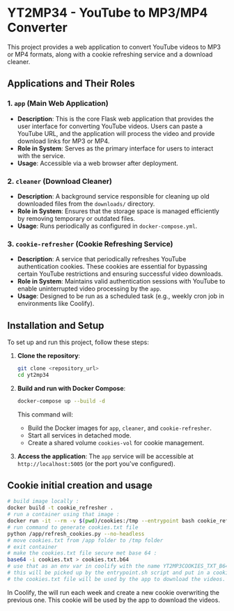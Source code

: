 # YT2MP34 - YouTube to MP3/MP4 Converter

This project provides a web application to convert YouTube videos to MP3 or MP4 formats, along with a cookie refreshing service and a download cleaner.

## Applications and Their Roles

### 1. `app` (Main Web Application)

- **Description**: This is the core Flask web application that provides the user interface for converting YouTube videos. Users can paste a YouTube URL, and the application will process the video and provide download links for MP3 or MP4.
- **Role in System**: Serves as the primary interface for users to interact with the service.
- **Usage**: Accessible via a web browser after deployment.

### 2. `cleaner` (Download Cleaner)

- **Description**: A background service responsible for cleaning up old downloaded files from the `downloads/` directory.
- **Role in System**: Ensures that the storage space is managed efficiently by removing temporary or outdated files.
- **Usage**: Runs periodically as configured in `docker-compose.yml`.

### 3. `cookie-refresher` (Cookie Refreshing Service)

- **Description**: A service that periodically refreshes YouTube authentication cookies. These cookies are essential for bypassing certain YouTube restrictions and ensuring successful video downloads.
- **Role in System**: Maintains valid authentication sessions with YouTube to enable uninterrupted video processing by the `app`.
- **Usage**: Designed to be run as a scheduled task (e.g., weekly cron job in environments like Coolify).

## Installation and Setup

To set up and run this project, follow these steps:

1.  **Clone the repository**:

    ```bash
    git clone <repository_url>
    cd yt2mp34
    ```

2.  **Build and run with Docker Compose**:

    ```bash
    docker-compose up --build -d
    ```

    This command will:

    - Build the Docker images for `app`, `cleaner`, and `cookie-refresher`.
    - Start all services in detached mode.
    - Create a shared volume `cookies-vol` for cookie management.

3.  **Access the application**:
    The `app` service will be accessible at `http://localhost:5005` (or the port you've configured).

## Cookie initial creation and usage

```bash
# build image locally :
docker build -t cookie_refresher .
# run a container using that image :
docker run -it --rm -v $(pwd)/cookies:/tmp --entrypoint bash cookie_refresher
# run command to generate cookies.txt file
python /app/refresh_cookies.py --no-headless
# move cookies.txt from /app folder to /tmp folder
# exit container
# make the cookies.txt file secure met base 64 :
base64 -i cookies.txt > cookies.txt.b64
# use that as an env var in coolify with the name YT2MP3COOKIES_TXT_B64
# this will be picked up by the entrypoint.sh script and put in a cookies.txt file.
# the cookies.txt file will be used by the app to download the videos.
```

In Coolify, the <mcsymbol name="refresh_cookies.py" filename="refresh_cookies.py" path="/Users/bds/CCStudios-project/projects/yt2mp34/cookie_refresher/refresh_cookies.py" startline="1" type="function"></mcsymbol> will run each week and create a new cookie overwriting the previous one.
This cookie will be used by the app to download the videos.
